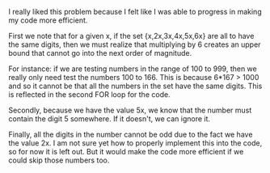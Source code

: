 I really liked this problem because I felt like I was able to progress in making my code more efficient.

First we note that for a given x, if the set {x,2x,3x,4x,5x,6x} are all to have the same digits, then we must realize that
multiplying by 6 creates an upper bound that cannot go into the next order of magnitude.

For instance:  if we are testing numbers in the range of 100 to 999, then we really only need test the numbers 100 to 166. 
This is because 6*167 > 1000 and so it cannot be that all the numbers in the set have the same digits. This is reflected in 
the second FOR loop for the code.

Secondly, because we have the value 5x, we know that the number must contain the digit 5 somewhere. If it doesn't, we can
ignore it.

Finally, all the digits in the number cannot be odd due to the fact we have the value 2x. I am not sure yet how to properly 
implement this into the code, so for now it is left out. But it would make the code more efficient if we could skip those 
numbers too.
